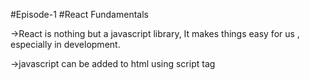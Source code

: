 #Episode-1 #React Fundamentals

->React is nothing but a javascript library, It makes things easy for us , especially in development.

->javascript can be added to html using script tag